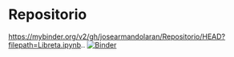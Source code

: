 # Repositorio
https://mybinder.org/v2/gh/josearmandolaran/Repositorio/HEAD?filepath=Libreta.ipynb.. [![Binder](https://mybinder.org/badge_logo.svg)](https://mybinder.org/v2/gh/josearmandolaran/Repositorio/HEAD?filepath=Libreta.ipynb) 

